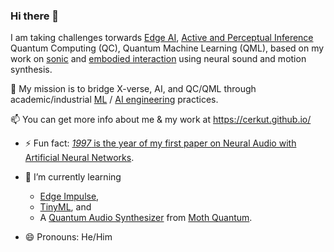 ### Hi there 👋

I am taking challenges torwards [Edge AI](https://tinyml.seas.harvard.edu/), [Active and Perceptual Inference](https://www.activeinference.institute/) Quantum Computing (QC), Quantum Machine Learning (QML), based on my work on [sonic](https://scholar.google.dk/citations?view_op=search_authors&hl=en&mauthors=label:sonic_interaction_design) and [embodied interaction](https://scholar.google.dk/citations?view_op=search_authors&hl=en&mauthors=label:embodied_interaction&after_author=48AAAFD1__8J&astart=10) using neural sound and motion synthesis. 

🔭 My mission is to bridge X-verse, AI, and QC/QML through academic/industrial [ML](https://github.com/chiphuyen/dmls-book) / [AI engineering](https://github.com/chiphuyen/aie-book) practices.

📫 You can get more info about me & my work at https://cerkut.github.io/

- ⚡ Fun fact: [*1997* is the year of my first paper on Neural Audio with Artificial Neural Networks](https://www.researchgate.net/publication/2543549_Calibration_Of_Physical_Models_Using_Artificial_Neural_Networks_With_Application_To_Plucked_String_Instruments/citations).

- 🌱 I’m currently learning
  -  [Edge Impulse](https://studio.edgeimpulse.com/),
  -  [TinyML](https://tinyml.seas.harvard.edu/), and
  -  A [Quantum Audio Synthesizer](https://q1synth.mothquantum.com) from [Moth Quantum](https://mothquantum.com/).
- 😄 Pronouns: He/Him
<!--
**cerkut/cerkut** is a ✨ _special_ ✨ repository because its `README.md` (this file) appears on your GitHub profile.

Here are some ideas to get you started:

- 🔭 I’m currently working on ...
- 🌱 I’m currently learning ...
- 👯 I’m looking to collaborate on ...
- 🤔 I’m looking for help with ...
- 💬 Ask me about ...
- 📫 How to reach me: ...
- 😄 Pronouns: ...
- ⚡ Fun fact: ...
-->
